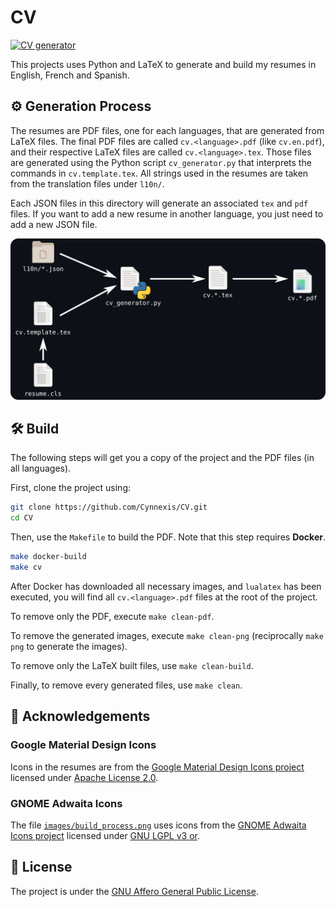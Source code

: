 # CV

[![CV generator](https://github.com/Cynnexis/CV/actions/workflows/main.yml/badge.svg)](https://github.com/Cynnexis/CV/actions/workflows/main.yml)

This projects uses Python and LaTeX to generate and build my resumes in English, French and Spanish.

## ⚙ Generation Process

The resumes are PDF files, one for each languages, that are generated from LaTeX files. The final PDF files are called `cv.<language>.pdf` (like `cv.en.pdf`), and their respective LaTeX files are called `cv.<language>.tex`. Those files are generated using the Python script `cv_generator.py` that interprets the commands in `cv.template.tex`. All strings used in the resumes are taken from the translation files under `l10n/`.

Each JSON files in this directory will generate an associated `tex` and `pdf` files. If you want to add a new resume in another language, you just need to add a new JSON file.

![Build generation](images/build_process.png)

## 🛠 Build

The following steps will get you a copy of the project and the PDF files (in all languages).

First, clone the project using:

```bash
git clone https://github.com/Cynnexis/CV.git
cd CV
```

Then, use the `Makefile` to build the PDF. Note that this step requires **Docker**.

```bash
make docker-build
make cv
```

After Docker has downloaded all necessary images, and `lualatex` has been executed, you will find all `cv.<language>.pdf` files at the root of the project.

To remove only the PDF, execute `make clean-pdf`.

To remove the generated images, execute `make clean-png` (reciprocally `make png` to generate the images).

To remove only the LaTeX built files, use `make clean-build`.

Finally, to remove every generated files, use `make clean`.

## 🤝 Acknowledgements

### Google Material Design Icons

Icons in the resumes are from the [Google Material Design Icons project](https://github.com/google/material-design-icons) licensed under [Apache License 2.0](https://github.com/google/material-design-icons/blob/master/LICENSE).

### GNOME Adwaita Icons

The file [`images/build_process.png`](images/build_process.png) uses icons from the [GNOME Adwaita Icons project](https://gitlab.gnome.org/GNOME/adwaita-icon-theme/-/blob/master/COPYING) licensed under [GNU LGPL v3 or](https://gitlab.gnome.org/GNOME/adwaita-icon-theme/-/blob/master/COPYING).

## 📝 License

The project is under the [GNU Affero General Public License](LICENSE).
